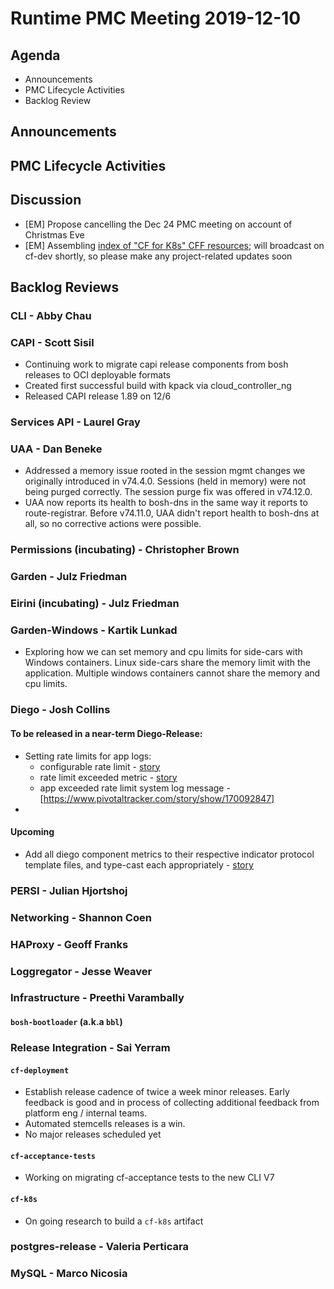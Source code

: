 # Runtime PMC Meeting 2019-12-10

## Agenda

* Announcements
* PMC Lifecycle Activities
* Backlog Review


## Announcements


## PMC Lifecycle Activities


## Discussion

- [EM] Propose cancelling the Dec 24 PMC meeting on account of Christmas Eve
- [EM] Assembling [index of "CF for K8s" CFF resources](https://docs.google.com/document/d/1uPLab3F0LwbpV4ryGtaERfxdOx0Q4BCvbS8J-dVG29g/edit); will broadcast on cf-dev shortly, so please make any project-related updates soon


## Backlog Reviews

### CLI - Abby Chau


### CAPI - Scott Sisil

- Continuing work to migrate capi release components from bosh releases to OCI deployable formats
- Created first successful build with kpack via cloud_controller_ng
- Released CAPI release 1.89 on 12/6


### Services API - Laurel Gray


### UAA - Dan Beneke

- Addressed a memory issue rooted in the session mgmt changes we originally introduced in v74.4.0.  Sessions (held in memory) were not being purged correctly.  The session purge fix was offered in v74.12.0.
- UAA now reports its health to bosh-dns in the same way it reports to route-registrar.  Before v74.11.0, UAA didn't report health to bosh-dns at all, so no corrective actions were possible.

### Permissions (incubating) - Christopher Brown


### Garden - Julz Friedman


### Eirini (incubating) - Julz Friedman


### Garden-Windows - Kartik Lunkad
- Exploring how we can set memory and cpu limits for side-cars with Windows containers. Linux side-cars share the memory limit with the application. Multiple windows containers cannot share the memory and cpu limits. 


### Diego - Josh Collins
#### To be released in a near-term Diego-Release:
- Setting rate limits for app logs:
  - configurable rate limit - [story](https://www.pivotaltracker.com/story/show/170087515)
  - rate limit exceeded metric - [story](https://www.pivotaltracker.com/story/show/170092226)
  - app exceeded rate limit system log message - [https://www.pivotaltracker.com/story/show/170092847]
-
#### Upcoming
- Add all diego component metrics to their respective indicator protocol template files, and type-cast each appropriately - [story](https://www.pivotaltracker.com/story/show/169576244)



### PERSI - Julian Hjortshoj


### Networking - Shannon Coen


### HAProxy - Geoff Franks


### Loggregator - Jesse Weaver


### Infrastructure - Preethi Varambally

#### `bosh-bootloader` (a.k.a `bbl`)


### Release Integration - Sai Yerram

#### `cf-deployment`
- Establish release cadence of twice a week minor releases. Early feedback is good and in process of collecting additional feedback from platform eng / internal teams.
- Automated stemcells releases is a win. 
- No major releases scheduled yet


#### `cf-acceptance-tests`
- Working on migrating cf-acceptance tests to the new CLI V7 

#### `cf-k8s`
- On going research to build a `cf-k8s` artifact

### postgres-release - Valeria Perticara


### MySQL - Marco Nicosia
